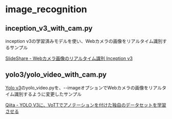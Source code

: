 # image_recognition
## inception_v3_with_cam.py
inception v3の学習済みモデルを使い、Webカメラの画像をリアルタイム識別するサンプル

[SlideShare - Webカメラ画像のリアルタイム識別 Inception v3](https://www.slideshare.net/moto2g/web-web-cam-image-recognition-with-inception-v3-121439796)

## yolo3/yolo_video_with_cam.py
[Yolo v3](https://github.com/qqwweee/keras-yolo3)のyolo_video.pyを、--imageオプションでWebカメラの画像をリアルタイム識別するように変更したサンプル

[Qiita - YOLO V3に、VoTTでアノテーションを付けた独自のデータセットを学習させる](https://qiita.com/moto2g/items/dde7a55fceda862b2390)

